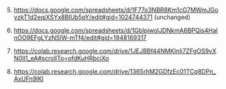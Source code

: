 5. https://docs.google.com/spreadsheets/d/1F77o3NBR8Km1cG7MWmJGoyzkT1d2eqjXSYx8BIUb5pY/edit#gid=1024744371 (unchanged)

6. https://docs.google.com/spreadsheets/d/1GblpjwolJDNkmA6BPQis4HaInOO9EFgLYzNSlW-mTf4/edit#gid=1948169317

7. https://colab.research.google.com/drive/1JEJBBf44NMKInIi7ZFgOS9vXN0lI1_eA#scrollTo=ofdKuHRbciXo

9. https://colab.research.google.com/drive/1365rhM2GDfzEc01TCq8DPn_AxUFn9lKI
